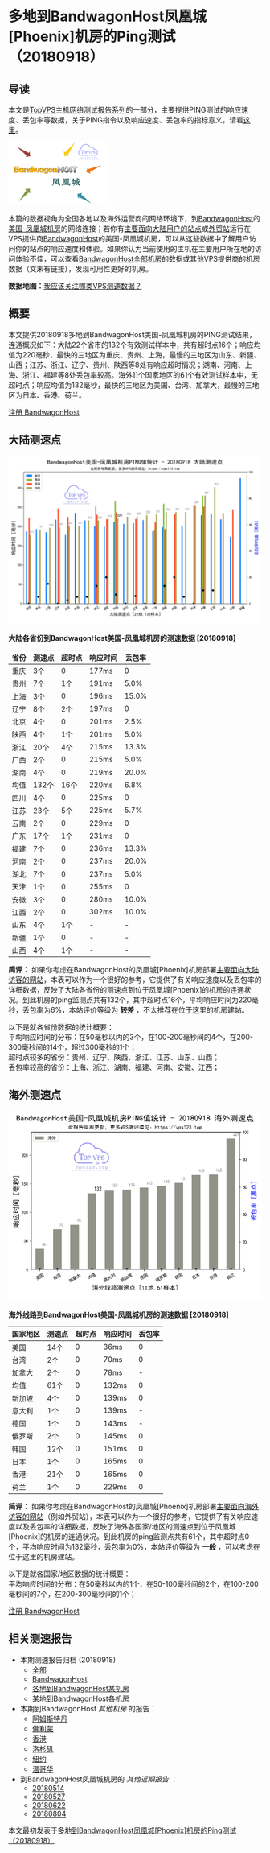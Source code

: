 #  多地到BandwagonHost凤凰城[Phoenix]机房的Ping测试（20180918） 

## 导读

本文是[TopVPS主机网络测试报告系列](https://vps123.top/pingtest)的一部分，主要提供PING测试的响应速度、丢包率等数据，关于PING指令以及响应速度、丢包率的指标意义，请看[这里](https://vps123.top/what-is-ping.html)。

![多地到BandwagonHost凤凰城\[Phoenix\]机房的Ping测试（20180918）](/images/thumbnails/to_bwg_Phoenix.png)

本篇的数据视角为全国各地以及海外运营商的网络环境下，到[BandwagonHost](https://vps123.top/go/bwg)的[美国-凤凰城机房](https://vps123.top/bandwagon-facilities.html#phoenix)的网络连接；若你有[主要面向大陆用户的站点](https://vps123.top/website-for-mainland-users.html)或[外贸站](https://vps123.top/website-for-internation-trade.html)运行在VPS提供商[BandwagonHost](https://vps123.top/go/bwg)的美国-凤凰城机房，可以从这些数据中了解用户访问你的站点的响应速度和体验。如果你认为当前使用的主机在主要用户所在地的访问体验不佳，可以查看[BandwagonHost全部机房](/bandwagon/isp/china/20180918-bandwagon-isp-china.md)的数据或其他VPS提供商的机房数据（文末有链接），发现可用性更好的机房。

**数据地图：**[我应该关注哪类VPS测速数据？](https://vps123.top/find-pingtest-data-you-need.html)

## 概要

本文提供20180918多地到BandwagonHost美国-凤凰城机房的PING测试结果，连通概况如下：大陆22个省市的132个有效测试样本中，共有超时点16个；响应均值为220毫秒，最快的三地区为重庆、贵州、上海，最慢的三地区为山东、新疆、山西；江苏、浙江、辽宁、贵州、陕西等8处有响应超时情况；湖南、河南、上海、浙江、福建等8处丢包率较高。海外11个国家地区的61个有效测试样本中，无超时点；响应均值为132毫秒，最快的三地区为美国、台湾、加拿大，最慢的三地区为日本、香港、荷兰。

[注册 BandwagonHost](https://vps123.top/go/bwg/_btn1)

## 大陆测速点

![大陆各省份到VPS提供商BandwagonHost位于凤凰城\[Phoenix\]的机房的ping测试数据统计图，包含响应值的柱状图以及丢包率的散点图，数据日期为20180918](/images/pingtests/bwg_20180918/plot_idc_bwg_usa-phoenix_20180918_mainland.png)

**大陆各省份到BandwagonHost美国-凤凰城机房的测速数据 [20180918]**

省份 | 测速点 | 超时点 | 响应时间 | 丢包率  
---|---|---|---|---  
重庆 | 3个 | 0 | 177ms | 0  
贵州 | 7个 | 1个 | 191ms | 5.0%  
上海 | 3个 | 0 | 196ms | 15.0%  
辽宁 | 8个 | 2个 | 197ms | 0  
北京 | 4个 | 0 | 201ms | 2.5%  
陕西 | 4个 | 1个 | 201ms | 5.0%  
浙江 | 20个 | 4个 | 215ms | 13.3%  
广西 | 2个 | 0 | 215ms | 5.0%  
湖南 | 4个 | 0 | 219ms | 20.0%  
均值 | 132个 | 16个 | 220ms | 6.8%  
四川 | 4个 | 0 | 225ms | 0  
江苏 | 23个 | 5个 | 225ms | 5.7%  
云南 | 2个 | 0 | 229ms | 0  
广东 | 17个 | 1个 | 231ms | 0  
福建 | 7个 | 0 | 236ms | 13.3%  
河南 | 2个 | 0 | 237ms | 20.0%  
湖北 | 7个 | 0 | 237ms | 5.0%  
天津 | 1个 | 0 | 255ms | 0  
安徽 | 3个 | 0 | 280ms | 10.0%  
江西 | 2个 | 0 | 302ms | 10.0%  
山东 | 4个 | 1个 | - | -  
新疆 | 1个 | 0 | - | -  
山西 | 4个 | 1个 | - | -  
  
**简评：** 如果你考虑在BandwagonHost的凤凰城[Phoenix]机房部署[主要面向大陆访客的网站](website-for-mainland-users.html)，本表可以作为一个很好的参考，它提供了有关响应速度以及丢包率的详细数据，反映了大陆各省份的测速点到位于凤凰城[Phoenix]的机房的连通状况。到此机房的ping监测点共有132个，其中超时点16个，平均响应时间为220毫秒，丢包率为6%，本站评价等级为 **较差** ，不太推荐在位于这里的机房建站。

以下是就各省份数据的统计概要：  
平均响应时间的分布：在50毫秒以内的3个，在100-200毫秒间的4个，在200-300毫秒间的14个，超过300毫秒的1个；  
超时点较多的省份：贵州、辽宁、陕西、浙江、江苏、山东、山西；  
丢包率较高的省份：上海、浙江、湖南、福建、河南、安徽、江西；

## 海外测速点

![海外各国家地区到VPS提供商BandwagonHost位于凤凰城\[Phoenix\]的机房的ping测试数据统计图，包含响应值的柱状图以及丢包率的散点图，数据日期为20180918](/images/pingtests/bwg_20180918/plot_idc_bwg_usa-phoenix_20180918_overseas.png)

**海外线路到BandwagonHost美国-凤凰城机房的测速数据 [20180918]**

国家地区 | 测速点 | 超时点 | 响应时间 | 丢包率  
---|---|---|---|---  
美国 | 14个 | 0 | 36ms | 0  
台湾 | 2个 | 0 | 70ms | 0  
加拿大 | 2个 | 0 | 78ms | -  
均值 | 61个 | 0 | 132ms | 0  
新加坡 | 4个 | 0 | 139ms | 0  
意大利 | 1个 | 0 | 139ms | -  
德国 | 1个 | 0 | 143ms | -  
俄罗斯 | 2个 | 0 | 145ms | 0  
韩国 | 12个 | 0 | 151ms | 0  
日本 | 1个 | 0 | 165ms | 0  
香港 | 21个 | 0 | 165ms | 0  
荷兰 | 1个 | 0 | 229ms | 0  
  
**简评：** 如果你考虑在BandwagonHost的凤凰城[Phoenix]机房部署[主要面向海外访客的网站](https://vps123.top/website-for-internation-trade.html)（例如外贸站），本表可以作为一个很好的参考，它提供了有关响应速度以及丢包率的详细数据，反映了海外各国家/地区的测速点到位于凤凰城[Phoenix]的机房的连通状况。到此机房的ping监测点共有61个，其中超时点0个，平均响应时间为132毫秒，丢包率为0%，本站评价等级为 **一般** ，可以考虑在位于这里的机房建站。

以下是就各国家/地区数据的统计概要：  
平均响应时间的分布：在50毫秒以内的1个，在50-100毫秒间的2个，在100-200毫秒间的7个，在200-300毫秒间的1个；

[注册 BandwagonHost](https://vps123.top/go/bwg/_btn2)

## 相关测速报告

  * 本期测速报告归档 (20180918) 
    * [全部](https://vps123.top/pingtests/20180918 "本期各VPS提供商全部测速报告")
    * [BandwagonHost](https://vps123.top/pingtests/idc-bandwagon/20180918 "本期BandwagonHost的全部测速报告")
    * [各地到BandwagonHost某机房](https://vps123.top/pingtests/idc-bandwagon/isp-global/20180918 "以BandwagonHost某机房为关注对象的视角，横向比较大陆各省份、海外各国家地区")
    * [某地到BandwagonHost各机房](https://vps123.top/pingtests/idc-bandwagon/facility-all/20180918 "以大陆某省份为关注对象的视角，横向比较BandwagonHost各机房")
  * 本期到BandwagonHost _其他机房_ 的报告： 
    * [阿姆斯特丹](/bandwagon/idc/amsterdam/20180918-bandwagon-idc-amsterdam.md "多地到BandwagonHost阿姆斯特丹机房的Ping测试 20180918")
    * [佛利蒙](/bandwagon/idc/fremont/20180918-bandwagon-idc-fremont.md "多地到BandwagonHost佛利蒙机房的Ping测试 20180918")
    * [香港](/bandwagon/idc/hongkong/20180918-bandwagon-idc-hongkong.md "多地到BandwagonHost香港机房的Ping测试 20180918")
    * [洛杉矶](/bandwagon/idc/losangeles/20180918-bandwagon-idc-losangeles.md "多地到BandwagonHost洛杉矶机房的Ping测试 20180918")
    * [纽约](/bandwagon/idc/newyork/20180918-bandwagon-idc-newyork.md "多地到BandwagonHost纽约机房的Ping测试 20180918")
    * [温哥华](/bandwagon/idc/vancouver/20180918-bandwagon-idc-vancouver.md "多地到BandwagonHost温哥华机房的Ping测试 20180918")
  * 到BandwagonHost凤凰城机房的 _其他近期报告_ ： 
    * [20180514](/bandwagon/idc/phoenix/20180514-bandwagon-idc-phoenix.md "多地到BandwagonHost凤凰城机房的Ping测试 20180514")
    * [20180527](/bandwagon/idc/phoenix/20180527-bandwagon-idc-phoenix.md "多地到BandwagonHost凤凰城机房的Ping测试 20180527")
    * [20180622](/bandwagon/idc/phoenix/20180622-bandwagon-idc-phoenix.md "多地到BandwagonHost凤凰城机房的Ping测试 20180622")
    * [20180804](/bandwagon/idc/phoenix/20180804-bandwagon-idc-phoenix.md "多地到BandwagonHost凤凰城机房的Ping测试 20180804")



本文最初发表于[多地到BandwagonHost凤凰城[Phoenix]机房的Ping测试（20180918）](https://vps123.top/pingtest/20180918-bandwagon-idc-phoenix.html)
